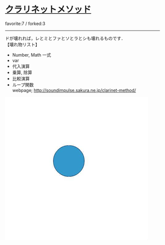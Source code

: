 # [クラリネットメソッド](http://wonderfl.net/c/bHp5)

favorite:7 / forked:3

--------------------------------------------------  
ドが壊れれば，レとミとファとソとラとシも壊れるものです．  
【壊れ物リスト】  
- Number, Math 一式  
- var  
- 代入演算  
- 乗算, 除算  
- 比較演算  
- ループ関数  
webpage; http://soundimpulse.sakura.ne.jp/clarinet-method/

![thumbnail](./thumbnail.jpg)